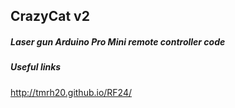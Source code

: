 ## CrazyCat v2
##### Laser gun Arduino Pro Mini remote controller code

##### Useful links
http://tmrh20.github.io/RF24/
